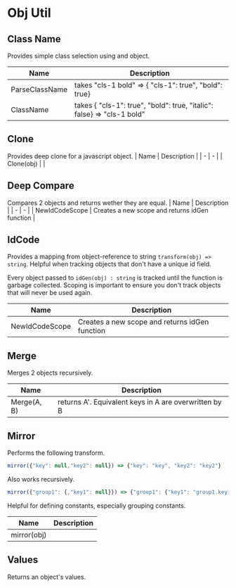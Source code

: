
# Obj Util

## Class Name

Provides simple class selection using and object.

| Name | Description |
| - | - |
| ParseClassName | takes "cls-1 bold" => { "cls-1": true", "bold": true} |
| ClassName | takes { "cls-1": true", "bold": true, "italic": false} => "cls-1 bold" |

## Clone

Provides deep clone for a javascript object.
| Name | Description |
| - | - |
| Clone(obj) | |

## Deep Compare

Compares 2 objects and returns wether they are equal.
| Name | Description |
| - | - |
| NewIdCodeScope | Creates a new scope and returns idGen function |

## IdCode

Provides a mapping from object-reference to string `transform(obj) => string`. Helpful when tracking objects that don't have a unique id field.

Every object passed to `idGen(obj) : string` is tracked until the function
is garbage collected. Scoping is important to ensure you don't track objects
that will never be used again.

| Name | Description |
| - | - |
| NewIdCodeScope | Creates a new scope and returns idGen function |

## Merge

Merges 2 objects recursively.

| Name | Description |
| - | - |
| Merge(A, B) | returns A'. Equivalent keys in A are overwritten by B |

## Mirror

Performs the following transform.
```js
mirror({"key": null,"key2": null}) => {"key": "key", "key2": "key2"}
```

Also works recursively.
```js
mirror({"group1": {,"key1": null}}) => {"group1": {"key1": "group1.key1"}}
```

Helpful for defining constants, especially grouping constants.

| Name | Description |
| - | - |
| mirror(obj) |  |

## Values

Returns an object's values.

